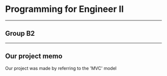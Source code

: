 # Programming for Engineer II 
***

## Group B2
***

## Our project memo
Our project was made by referring to the 'MVC' model
